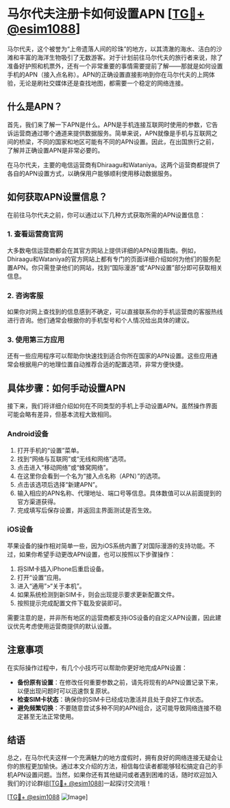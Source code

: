 # 马尔代夫注册卡如何设置APN [[TG💪+ @esim1088](https://t.me/s/esim1088)]

马尔代夫，这个被誉为“上帝遗落人间的珍珠”的地方，以其清澈的海水、洁白的沙滩和丰富的海洋生物吸引了无数游客。对于计划前往马尔代夫的旅行者来说，除了准备好护照和机票外，还有一个非常重要的事情需要提前了解——那就是如何设置手机的APN（接入点名称）。APN的正确设置直接影响到你在马尔代夫的上网体验，无论是刷社交媒体还是查找地图，都需要一个稳定的网络连接。

## 什么是APN？

首先，我们来了解一下APN是什么。APN是手机连接互联网时使用的参数，它告诉运营商通过哪个通道来提供数据服务。简单来说，APN就像是手机与互联网之间的桥梁，不同的国家和地区可能有不同的APN设置。因此，在出国旅行之前，了解并正确设置APN是非常必要的。

在马尔代夫，主要的电信运营商有Dhiraagu和Wataniya。这两个运营商都提供了各自的APN设置方式，以确保用户能够顺利使用移动数据服务。

## 如何获取APN设置信息？

在前往马尔代夫之前，你可以通过以下几种方式获取所需的APN设置信息：

### 1. 查看运营商官网

大多数电信运营商都会在其官方网站上提供详细的APN设置指南。例如，Dhiraagu和Wataniya的官方网站上都有专门的页面详细介绍如何为他们的服务配置APN。你只需登录他们的网站，找到“国际漫游”或“APN设置”部分即可获取相关信息。

### 2. 咨询客服

如果你对网上查找到的信息感到不确定，可以直接联系你的手机运营商的客服热线进行咨询。他们通常会根据你的手机型号和个人情况给出具体的建议。

### 3. 使用第三方应用

还有一些应用程序可以帮助你快速找到适合你所在国家的APN设置。这些应用通常会根据用户的地理位置自动推荐合适的配置选项，非常方便快捷。

## 具体步骤：如何手动设置APN

接下来，我们将详细介绍如何在不同类型的手机上手动设置APN。虽然操作界面可能会略有差异，但基本流程大致相同。

### Android设备

1. 打开手机的“设置”菜单。
2. 找到“网络与互联网”或“无线和网络”选项。
3. 点击进入“移动网络”或“蜂窝网络”。
4. 在这里你会看到一个名为“接入点名称（APN）”的选项。
5. 点击该选项后选择“新建APN”。
6. 输入相应的APN名称、代理地址、端口号等信息。具体数值可以从前面提到的官方渠道获得。
7. 完成填写后保存设置，并返回主界面测试是否生效。

### iOS设备

苹果设备的操作相对简单一些，因为iOS系统内置了对国际漫游的支持功能。不过，如果你希望手动更改APN设置，也可以按照以下步骤操作：

1. 将SIM卡插入iPhone后重启设备。
2. 打开“设置”应用。
3. 进入“通用”>“关于本机”。
4. 如果系统检测到新SIM卡，则会出现提示要求更新配置文件。
5. 按照提示完成配置文件下载及安装即可。

需要注意的是，并非所有地区的运营商都支持iOS设备的自定义APN设置，因此建议优先考虑使用运营商提供的默认设置。

## 注意事项

在实际操作过程中，有几个小技巧可以帮助你更好地完成APN设置：

- **备份原有设置**：在修改任何重要参数之前，请先将现有的APN设置记录下来，以便出现问题时可以迅速恢复原状。
- **检查SIM卡状态**：确保你的SIM卡已经成功激活并且处于良好工作状态。
- **避免频繁切换**：不要随意尝试多种不同的APN组合，这可能导致网络连接不稳定甚至无法正常使用。

## 结语

总之，在马尔代夫这样一个充满魅力的地方度假时，拥有良好的网络连接无疑会让你的旅程更加愉快。通过本文介绍的方法，相信每位读者都能够轻松搞定自己的手机APN设置问题。当然，如果你还有其他疑问或者遇到困难的话，随时欢迎加入我们的讨论群组[[TG💪+ @esim1088](https://t.me/s/esim1088)]一起探讨交流哦！

[[TG💪+ @esim1088](https://t.me/s/esim1088) ![Image](https://i.postimg.cc/4NQfJmqS/Snipaste-2025-05-13-00-14-12.png)]